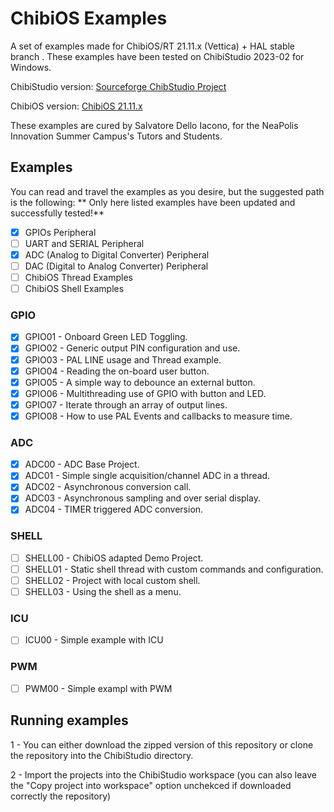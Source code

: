 # ChibiOS Examples
A set of examples made for ChibiOS/RT 21.11.x (Vettica) + HAL stable branch .
These examples have been tested on ChibiStudio 2023-02 for Windows. 

ChibiStudio version: [Sourceforge ChibStudio Project](https://sourceforge.net/projects/chibios/files/ChibiStudio%20Windows/ChibiStudio_Windows_2023-02.7z)

ChibiOS version: [ChibiOS 21.11.x](https://github.com/ChibiOS/ChibiOS/tree/stable_21.11.x)

These examples are cured by Salvatore Dello Iacono, for the NeaPolis Innovation Summer Campus's Tutors and Students.


## Examples
You can read and travel the examples as you desire, but the suggested path is the following:
** Only here listed examples have been updated and successfully tested!**

- [x] GPIOs Peripheral
- [ ] UART and SERIAL Peripheral
- [x] ADC (Analog to Digital Converter) Peripheral 
- [ ] DAC (Digital to Analog Converter) Peripheral 
- [ ] ChibiOS Thread Examples 
- [ ] ChibiOS Shell Examples

### GPIO
- [x] GPIO01 - Onboard Green LED Toggling.
- [x] GPIO02 - Generic output PIN configuration and use.
- [x] GPIO03 - PAL LINE usage and Thread example.
- [x] GPIO04 - Reading the on-board user button.
- [x] GPIO05 - A simple way to debounce an external button.
- [x] GPIO06 - Multithreading use of GPIO with button and LED.
- [x] GPIO07 - Iterate through an array of output lines.
- [x] GPIO08 - How to use PAL Events and callbacks to measure time.

### ADC
- [x] ADC00 - ADC Base Project.
- [x] ADC01 - Simple single acquisition/channel ADC in a thread.
- [x] ADC02 - Asynchronous conversion call.
- [x] ADC03 - Asynchronous sampling and over serial display.
- [x] ADC04 - TIMER triggered ADC conversion.

### SHELL
- [ ] SHELL00 - ChibiOS adapted Demo Project.
- [ ] SHELL01 - Static shell thread with custom commands and configuration.
- [ ] SHELL02 - Project with local custom shell.
- [ ] SHELL03 - Using the shell as a menu.

### ICU 
- [ ] ICU00 - Simple example with ICU

### PWM
- [ ] PWM00 - Simple exampl with PWM


## Running examples
1 - You can either download the zipped version of this repository or clone the repository into the ChibiStudio directory.

2 - Import the projects into the ChibiStudio workspace (you can also leave the "Copy project into workspace" option unchekced if downloaded correctly the repository)
